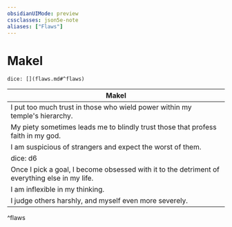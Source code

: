 ```yaml
---
obsidianUIMode: preview
cssclasses: json5e-note
aliases: ["Flaws"]
---
```

# Makel

`dice: [](flaws.md#^flaws)`

| Makel |
|-------|
| I put too much trust in those who wield power within my temple's hierarchy. |
| My piety sometimes leads me to blindly trust those that profess faith in my god. |
| I am suspicious of strangers and expect the worst of them. |
| dice: d6 | Flaw |
| Once I pick a goal, I become obsessed with it to the detriment of everything else in my life. |
| I am inflexible in my thinking. |
| I judge others harshly, and myself even more severely. |
^flaws
